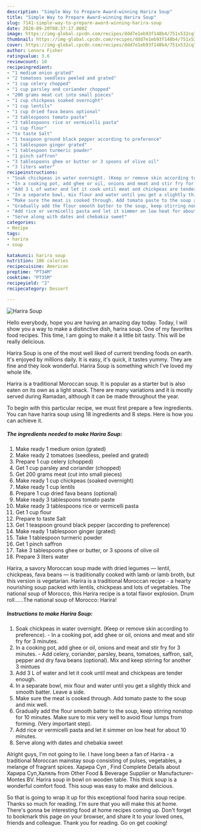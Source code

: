 ```yaml
---
description: "Simple Way to Prepare Award-winning Harira Soup"
title: "Simple Way to Prepare Award-winning Harira Soup"
slug: 7141-simple-way-to-prepare-award-winning-harira-soup
date: 2020-09-20T08:37:17.000Z
image: https://img-global.cpcdn.com/recipes/ddd7e1eb93f148b4/751x532cq70/harira-soup-recipe-main-photo.jpg
thumbnail: https://img-global.cpcdn.com/recipes/ddd7e1eb93f148b4/751x532cq70/harira-soup-recipe-main-photo.jpg
cover: https://img-global.cpcdn.com/recipes/ddd7e1eb93f148b4/751x532cq70/harira-soup-recipe-main-photo.jpg
author: Lenora Fisher
ratingvalue: 3.6
reviewcount: 10
recipeingredient:
- "1 medium onion grated"
- "2 tomatoes seedless peeled and grated"
- "1 cup celery chopped"
- "1 cup parsley and coriander chopped"
- "200 grams meat cut into small pieces"
- "1 cup chickpeas soaked overnight"
- "1 cup lentils"
- "1 cup dried fava beans optional"
- "3 tablespoons tomato paste"
- "3 tablespoons rice or vermicelli pasta"
- "1 cup flour"
- "to taste Salt"
- "1 teaspoon ground black pepper according to preference"
- "1 tablespoon ginger grated"
- "1 tablespoon turmeric powder"
- "1 pinch saffron"
- "3 tablespoons ghee or butter or 3 spoons of olive oil"
- "3 liters water"
recipeinstructions:
- "Soak chickpeas in water overnight. (Keep or remove skin according to preference). In a cooking pot, add ghee or oil, onions and meat and stir fry for 3 minutes."
- "In a cooking pot, add ghee or oil, onions and meat and stir fry for 3 minutes.  Add celery, coriander, parsley, beans, tomatoes, saffron, salt, pepper and dry fava beans (optional). Mix and keep stirring for another 3 mintues"
- "Add 3 L of water and let it cook until meat and chickpeas are tender enough."
- "In a separate bowl, mix flour and water until you get a slightly thick and smooth batter. Leave a side."
- "Make sure the meat is cooked through. Add tomato paste to the soup and mix well."
- "Gradually add the flour smooth batter to the soup, keep stirring nonstop for 10 minutes. Make sure to mix very well to avoid flour lumps from forming. (Very important step)."
- "Add rice or vermicelli pasta and let it simmer on low heat for about 10 minutes."
- "Serve along with dates and chebakia sweet"
categories:
- Recipe
tags:
- harira
- soup

katakunci: harira soup 
nutrition: 186 calories
recipecuisine: American
preptime: "PT34M"
cooktime: "PT35M"
recipeyield: "2"
recipecategory: Dessert

---
```



![Harira Soup](https://img-global.cpcdn.com/recipes/ddd7e1eb93f148b4/751x532cq70/harira-soup-recipe-main-photo.jpg)

Hello everybody, hope you are having an amazing day today. Today, I will show you a way to make a distinctive dish, harira soup. One of my favorites food recipes. This time, I am going to make it a little bit tasty. This will be really delicious.

Harira Soup is one of the most well liked of current trending foods on earth. It's enjoyed by millions daily. It is easy, it's quick, it tastes yummy. They are fine and they look wonderful. Harira Soup is something which I've loved my whole life.

Harira is a traditional Moroccan soup. It is popular as a starter but is also eaten on its own as a light snack. There are many variations and it is mostly served during Ramadan, although it can be made throughout the year.


To begin with this particular recipe, we must first prepare a few ingredients. You can have harira soup using 18 ingredients and 8 steps. Here is how you can achieve it.

<!--inarticleads1-->

##### The ingredients needed to make Harira Soup:

1. Make ready 1 medium onion (grated)
1. Make ready 2 tomatoes (seedless, peeled and grated)
1. Prepare 1 cup celery (chopped)
1. Get 1 cup parsley and coriander (chopped)
1. Get 200 grams meat (cut into small pieces)
1. Make ready 1 cup chickpeas (soaked overnight)
1. Make ready 1 cup lentils
1. Prepare 1 cup dried fava beans (optional)
1. Make ready 3 tablespoons tomato paste
1. Make ready 3 tablespoons rice or vermicelli pasta
1. Get 1 cup flour
1. Prepare to taste Salt
1. Get 1 teaspoon ground black pepper (according to preference)
1. Make ready 1 tablespoon ginger (grated)
1. Take 1 tablespoon turmeric powder
1. Get 1 pinch saffron
1. Take 3 tablespoons ghee or butter, or 3 spoons of olive oil
1. Prepare 3 liters water


Harira, a savory Moroccan soup made with dried legumes — lentil, chickpeas, fava beans — is traditionally cooked with lamb or lamb broth, but this version is vegetarian. Harira is a traditional Moroccan recipe - a hearty nourishing soup packed with lentils, chickpeas and lots of vegetables. The national soup of Morocco, this Harira recipe is a total flavor explosion. Drum roll……The national soup of Morocco: Harira! 

<!--inarticleads2-->

##### Instructions to make Harira Soup:

1. Soak chickpeas in water overnight. (Keep or remove skin according to preference). - In a cooking pot, add ghee or oil, onions and meat and stir fry for 3 minutes.
1. In a cooking pot, add ghee or oil, onions and meat and stir fry for 3 minutes.  - Add celery, coriander, parsley, beans, tomatoes, saffron, salt, pepper and dry fava beans (optional). Mix and keep stirring for another 3 mintues
1. Add 3 L of water and let it cook until meat and chickpeas are tender enough.
1. In a separate bowl, mix flour and water until you get a slightly thick and smooth batter. Leave a side.
1. Make sure the meat is cooked through. Add tomato paste to the soup and mix well.
1. Gradually add the flour smooth batter to the soup, keep stirring nonstop for 10 minutes. Make sure to mix very well to avoid flour lumps from forming. (Very important step).
1. Add rice or vermicelli pasta and let it simmer on low heat for about 10 minutes.
1. Serve along with dates and chebakia sweet


Alright guys, I&#39;m not going to lie. I have long been a fan of Harira - a traditional Moroccan mainstay soup consisting of pulses, vegetables, a melange of fragrant spices. Харира Суп , Find Complete Details about Харира Суп,Халяль from Other Food &amp; Beverage Supplier or Manufacturer-Montes BV. Harira soup in bowl on wooden table. This thick soup is a wonderful comfort food. This soup was easy to make and delicious. 

So that is going to wrap it up for this exceptional food harira soup recipe. Thanks so much for reading. I'm sure that you will make this at home. There's gonna be interesting food at home recipes coming up. Don't forget to bookmark this page on your browser, and share it to your loved ones, friends and colleague. Thank you for reading. Go on get cooking!
